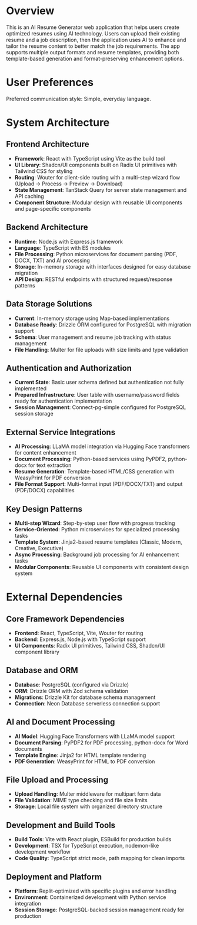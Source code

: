 # Overview

This is an AI Resume Generator web application that helps users create optimized resumes using AI technology. Users can upload their existing resume and a job description, then the application uses AI to enhance and tailor the resume content to better match the job requirements. The app supports multiple output formats and resume templates, providing both template-based generation and format-preserving enhancement options.

# User Preferences

Preferred communication style: Simple, everyday language.

# System Architecture

## Frontend Architecture
- **Framework**: React with TypeScript using Vite as the build tool
- **UI Library**: Shadcn/UI components built on Radix UI primitives with Tailwind CSS for styling
- **Routing**: Wouter for client-side routing with a multi-step wizard flow (Upload → Process → Preview → Download)
- **State Management**: TanStack Query for server state management and API caching
- **Component Structure**: Modular design with reusable UI components and page-specific components

## Backend Architecture
- **Runtime**: Node.js with Express.js framework
- **Language**: TypeScript with ES modules
- **File Processing**: Python microservices for document parsing (PDF, DOCX, TXT) and AI processing
- **Storage**: In-memory storage with interfaces designed for easy database migration
- **API Design**: RESTful endpoints with structured request/response patterns

## Data Storage Solutions
- **Current**: In-memory storage using Map-based implementations
- **Database Ready**: Drizzle ORM configured for PostgreSQL with migration support
- **Schema**: User management and resume job tracking with status management
- **File Handling**: Multer for file uploads with size limits and type validation

## Authentication and Authorization
- **Current State**: Basic user schema defined but authentication not fully implemented
- **Prepared Infrastructure**: User table with username/password fields ready for authentication implementation
- **Session Management**: Connect-pg-simple configured for PostgreSQL session storage

## External Service Integrations
- **AI Processing**: LLaMA model integration via Hugging Face transformers for content enhancement
- **Document Processing**: Python-based services using PyPDF2, python-docx for text extraction
- **Resume Generation**: Template-based HTML/CSS generation with WeasyPrint for PDF conversion
- **File Format Support**: Multi-format input (PDF/DOCX/TXT) and output (PDF/DOCX) capabilities

## Key Design Patterns
- **Multi-step Wizard**: Step-by-step user flow with progress tracking
- **Service-Oriented**: Python microservices for specialized processing tasks
- **Template System**: Jinja2-based resume templates (Classic, Modern, Creative, Executive)
- **Async Processing**: Background job processing for AI enhancement tasks
- **Modular Components**: Reusable UI components with consistent design system

# External Dependencies

## Core Framework Dependencies
- **Frontend**: React, TypeScript, Vite, Wouter for routing
- **Backend**: Express.js, Node.js with TypeScript support
- **UI Components**: Radix UI primitives, Tailwind CSS, Shadcn/UI component library

## Database and ORM
- **Database**: PostgreSQL (configured via Drizzle)
- **ORM**: Drizzle ORM with Zod schema validation
- **Migrations**: Drizzle Kit for database schema management
- **Connection**: Neon Database serverless connection support

## AI and Document Processing
- **AI Model**: Hugging Face Transformers with LLaMA model support
- **Document Parsing**: PyPDF2 for PDF processing, python-docx for Word documents
- **Template Engine**: Jinja2 for HTML template rendering
- **PDF Generation**: WeasyPrint for HTML to PDF conversion

## File Upload and Processing
- **Upload Handling**: Multer middleware for multipart form data
- **File Validation**: MIME type checking and file size limits
- **Storage**: Local file system with organized directory structure

## Development and Build Tools
- **Build Tools**: Vite with React plugin, ESBuild for production builds
- **Development**: TSX for TypeScript execution, nodemon-like development workflow
- **Code Quality**: TypeScript strict mode, path mapping for clean imports

## Deployment and Platform
- **Platform**: Replit-optimized with specific plugins and error handling
- **Environment**: Containerized development with Python service integration
- **Session Storage**: PostgreSQL-backed session management ready for production